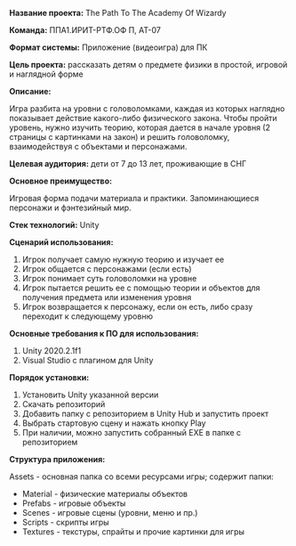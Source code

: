 **Название проекта:** The Path To The Academy Of Wizardy

**Команда:** ППА1.ИРИТ-РТФ.ОФ П, АТ-07

**Формат системы:** Приложение (видеоигра) для ПК

**Цель проекта:** рассказать детям о предмете физики в простой, игровой и наглядной форме

**Описание:** 

Игра разбита на уровни с головоломками, каждая из которых наглядно показывает действие какого-либо физического закона. Чтобы пройти уровень, нужно изучить теорию, которая дается в начале уровня (2 страницы с картинками на закон) и решить головоломку, взаимодействуя с объектами и персонажами.

**Целевая аудитория:** дети от 7 до 13 лет, проживающие в СНГ

**Основное преимущество:** 

Игровая форма подачи материала и практики. Запоминающиеся персонажи и фэнтезийный мир.

**Стек технологий:** Unity

**Сценарий использования:** 

1. Игрок получает самую нужную теорию и изучает ее
2. Игрок общается с персонажами (если есть)
3. Игрок понимает суть головоломки на уровне
4. Игрок пытается решить ее с помощью теории и объектов для получения предмета или изменения уровня
5. Игрок возвращается к персонажу, если он есть, либо сразу переходит к следующему уровню

**Основные требования к ПО для использования:**

1. Unity 2020.2.1f1
2. Visual Studio с плагином для Unity

**Порядок установки:**

1. Установить Unity указанной версии
2. Скачать репозиторий
3. Добавить папку с репозиторием в Unity Hub и запустить проект
4. Выбрать стартовую сцену и нажать кнопку Play
4. При наличии, можно запустить собранный EXE в папке с репозиторием

**Структура приложения:**

Assets - основная папка со всеми ресурсами игры; содержит папки:
- Material - физические материалы объектов
- Prefabs - игровые объекты
- Scenes - игровые сцены (уровни, меню и пр.)
- Scripts - скрипты игры
- Textures - текстуры, спрайты и прочие картинки для игры
